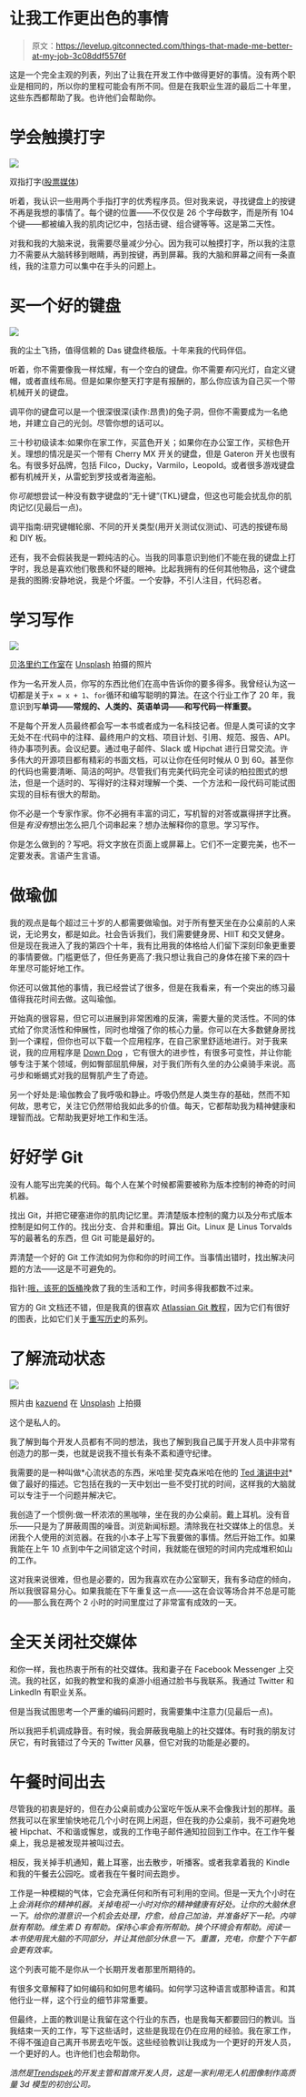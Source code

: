 # 让我工作更出色的事情

> 原文：<https://levelup.gitconnected.com/things-that-made-me-better-at-my-job-3c08ddf5576f>

这是一个完全主观的列表，列出了让我在开发工作中做得更好的事情。没有两个职业是相同的，所以你的里程可能会有所不同。但是在我职业生涯的最后二十年里，这些东西都帮助了我。也许他们会帮助你。

# 学会触摸打字

![](img/ae45d3ad20e5bfc78d96e090622c8604.png)

双指打字([股票媒体](https://www.freeimageslive.co.uk/free_stock_image/learningtotypejpg))

听着，我认识一些用两个手指打字的优秀程序员。但对我来说，寻找键盘上的按键不再是我想的事情了。每个键的位置——不仅仅是 26 个字母数字，而是所有 104 个键——都被编入我的肌肉记忆中，包括击键、组合键等等。这是第二天性。

对我和我的大脑来说，我需要尽量减少分心。因为我可以触摸打字，所以我的注意力不需要从大脑转移到眼睛，再到按键，再到屏幕。我的大脑和屏幕之间有一条直线，我的注意力可以集中在手头的问题上。

# 买一个好的键盘

![](img/4fabdb07eada8a0c66664173ae0cffa9.png)

我的尘土飞扬，值得信赖的 Das 键盘终极版。十年来我的代码伴侣。

听着，你不需要像我一样炫耀，有一个空白的键盘。你不需要*有*闪光灯，自定义键帽，或者直线布局。但是如果你整天打字是有报酬的，那么你应该为自己买一个带机械开关的键盘。

调平你的键盘可以是一个很深很深(读作:昂贵)的兔子洞，但你不需要成为一名绝地，并建立自己的光剑。尽管你想的话可以。

三十秒初级读本:如果你在家工作，买蓝色开关；如果你在办公室工作，买棕色开关。理想的情况是买一个带有 Cherry MX 开关的键盘，但是 Gateron 开关也很有名。有很多好品牌，包括 Filco，Ducky，Varmilo，Leopold。或者很多游戏键盘都有机械开关，从雷蛇到罗技或者海盗船。

你*可能*想尝试一种没有数字键盘的“无十键”(TKL)键盘，但这也可能会扰乱你的肌肉记忆(见最后一点)。

调平指南:研究键帽轮廓、不同的开关类型(用开关测试仪测试)、可选的按键布局和 DIY 板。

还有，我不会假装我是一颗纯洁的心。当我的同事意识到他们不能在我的键盘上打字时，我总是喜欢他们敬畏和怀疑的眼神。比起我拥有的任何其他物品，这个键盘是我的图腾:安静地说，我是个坏蛋。一个安静，不引人注目，代码忍者。

# 学习写作

![](img/54aa4694c3d6e72f05bba2d592012ce2.png)

[贝洛里约工作室](https://unsplash.com/@beloriostudio?utm_source=unsplash&utm_medium=referral&utm_content=creditCopyText)在 [Unsplash](https://unsplash.com/s/photos/writing?utm_source=unsplash&utm_medium=referral&utm_content=creditCopyText) 拍摄的照片

作为一名开发人员，你写的东西比他们在高中告诉你的要多得多。我曾经认为这一切都是关于`x = x + 1`、`for`循环和编写聪明的算法。在这个行业工作了 20 年，我意识到写**单词——常规的、人类的、英语单词——和写代码一样重要。**

不是每个开发人员最终都会写一本书或者成为一名科技记者。但是人类可读的文字无处不在:代码中的注释、最终用户的文档、项目计划、引用、规范、报告、API。待办事项列表。会议纪要。通过电子邮件、Slack 或 Hipchat 进行日常交流。许多伟大的开源项目都有精彩的书面文档，可以让你在任何时候从 0 到 60。甚至你的代码也需要清晰、简洁的呵护。尽管我们有完美代码完全可读的柏拉图式的想法，但是一个适时的、写得好的注释对理解一个类、一个方法和一段代码可能试图实现的目标有很大的帮助。

你不必是一个专家作家。你不必拥有丰富的词汇，写机智的对答或赢得拼字比赛。但是*有没有*想出怎么把几个词串起来？想办法解释你的意思。学习写作。

你是怎么做到的？写吧。将文字放在页面上或屏幕上。它们不一定要完美，也不一定要发表。言语产生言语。

# 做瑜伽

我的观点是每个超过三十岁的人都需要做瑜伽。对于所有整天坐在办公桌前的人来说，无论男女，都是如此。社会告诉我们，我们需要健身房、HIIT 和交叉健身。但是现在我进入了我的第四个十年，我有比用我的体格给人们留下深刻印象更重要的事情要做。门槛更低了，但任务更高了:我只想让我自己的身体在接下来的四十年里尽可能好地工作。

你还可以做其他的事情，我已经尝试了很多，但是在我看来，有一个突出的练习最值得我花时间去做。这叫瑜伽。

开始真的很容易，但它可以进展到非常困难的反演，需要大量的灵活性。不同的体式给了你灵活性和伸展性，同时也增强了你的核心力量。你可以在大多数健身房找到一个课程，但你也可以下载一个应用程序，在自己家里舒适地进行。对于我来说，我的应用程序是 [Down Dog](https://www.downdogapp.com/) ，它有很大的进步性，有很多可变性，并让你能够专注于某个领域，例如臀部屈肌伸展，对于我们所有久坐的办公桌骑手来说。高弓步和蜥蜴式对我的屈臀肌产生了奇迹。

另一个好处是:瑜伽教会了我呼吸和静止。呼吸仍然是人类生存的基础，然而不知何故，思考它，关注它仍然带给我如此多的价值。每天，它都帮助我为精神健康和理智而战。它帮助我更好地工作和生活。

# 好好学 Git

没有人能写出完美的代码。每个人在某个时候都需要被称为版本控制的神奇的时间机器。

找出 Git，并把它硬塞进你的肌肉记忆里。弄清楚版本控制的魔力以及分布式版本控制是如何工作的。找出分支、合并和重组。算出 Git。Linux 是 Linus Torvalds 写的最著名的东西，但 Git 可能是最好的。

弄清楚一个好的 Git 工作流如何为你和你的时间工作。当事情出错时，找出解决问题的方法——这是不可避免的。

指针:[哦，该死的饭桶](http://ohshitgit.com/)挽救了我的生活和工作，时间多得我都数不过来。

官方的 Git 文档还不错，但是我真的很喜欢 [Atlassian Git 教程](https://www.atlassian.com/git/tutorials)，因为它们有很好的图表，比如它们关于[重写历史](https://www.atlassian.com/git/tutorials/rewriting-history)的系列。

# 了解流动状态

![](img/8a3fafcb369fec0adc60641157d4ca16.png)

照片由 [kazuend](https://unsplash.com/@kazuend?utm_source=unsplash&utm_medium=referral&utm_content=creditCopyText) 在 [Unsplash](https://unsplash.com/s/photos/river?utm_source=unsplash&utm_medium=referral&utm_content=creditCopyText) 上拍摄

这个是私人的。

我了解到每个开发人员都有不同的想法，我也了解到我自己属于开发人员中非常有创造力的那一类，也就是说我不擅长有条不紊和遵守纪律。

我需要的是一种叫做*心流状态的东西，米哈里·契克森米哈在他的 [Ted 演讲中对](https://www.ted.com/talks/mihaly_csikszentmihalyi_flow_the_secret_to_happiness?language=en)*做了最好的描述。它包括在我的一天中划出一些不受打扰的时间，这样我的大脑就可以专注于一个问题并解决它。

我创造了一个惯例:做一杯浓浓的黑咖啡，坐在我的办公桌前。戴上耳机。没有音乐——只是为了屏蔽周围的噪音。浏览新闻标题。清除我在社交媒体上的信息。关闭我个人使用的浏览器。在我的小本子上写下我要做的事情。然后开始工作。如果我能在上午 10 点到中午之间锁定这个时间，我就能在很短的时间内完成堆积如山的工作。

这对我来说很难，但也是必要的，因为我喜欢在办公室聊天，我有多动症的倾向，所以我很容易分心。如果我能在下午重复这一点——这在会议等场合并不总是可能的——那么我在两个 2 小时的时间里度过了非常富有成效的一天。

# 全天关闭社交媒体

和你一样，我也热衷于所有的社交媒体。我和妻子在 Facebook Messenger 上交流。我的社区，如我的教堂和我的桌游小组通过脸书与我联系。我通过 Twitter 和 LinkedIn 有职业关系。

但是当我试图思考一个严重的编码问题时，我需要集中注意力(见最后一点)。

所以我把手机调成静音。有时候，我会屏蔽我电脑上的社交媒体。有时我的朋友讨厌它，有时我错过了今天的 Twitter 风暴，但它对我的功能是必要的。

# 午餐时间出去

尽管我的初衷是好的，但在办公桌前或办公室吃午饭从来不会像我计划的那样。虽然我可以在家里愉快地花几个小时在网上闲逛，但在我的办公桌前，我不可避免地被 Hipchat、不和谐或懈怠，或我的工作电子邮件通知拉回到工作中。在工作午餐桌上，我总是被发现并被叫过去。

相反，我关掉手机通知，戴上耳塞，出去散步，听播客。或者我拿着我的 Kindle 和我的午餐去公园吃。或者我在午餐时间去跑步。

工作是一种模糊的气体，它会充满任何和所有可利用的空间。但是一天九个小时在上*会消耗你的精神机器。关掉电视一小时对你的精神健康有好处。让你的大脑休息一下。给你的潜意识一个机会去处理，疗愈，给自己加油，并准备好下一轮。内啡肽有帮助。维生素 D 有帮助。保持心率会有所帮助。换个环境会有帮助。阅读一本书使用我大脑的不同部分，并让其他部分休息一下。重置，充电，你整个下午都会更有效率。*

这个列表可能不是你从一个长期开发者那里所期待的。

有很多文章解释了如何编码和如何思考编码。如何学习这种语言或那种语言。和其他行业一样，这个行业的细节非常重要。

但最终，上面的教训是让我留在这个行业的东西，也是我每天都要回归的教训。当我结束一天的工作，写下这些话时，这些是我现在仍在应用的经验。我在家工作，不得不强迫自己离开书房去吃午饭。这些经验教训让我成为一个更好的开发人员，一个更好的人。也许他们也会帮助你。

*浩然是*[*Trendspek*](https://trendspek.com)*的开发主管和首席开发人员，这是一家利用无人机图像制作高质量 3d 模型的初创公司。*
